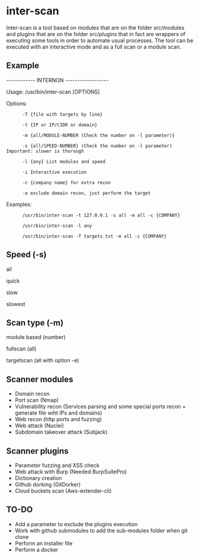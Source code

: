 # inter-scan
Inter-scan is a tool based on modules that are on the folder src/modules and plugins that are on the folder src/plugins that in fact are wrappers of executing some tools in order to automate usual processes.
The tool can be executed with an interactive mode and as a full scan or a module scan.

## Example 
------------   INTERNON   ------------------

Usage: /usr/bin/inter-scan [OPTIONS]

  Options:
  
          -T {file with targets by line}
          
          -t {IP or IP/CIDR or domain}
          
          -m {all/MODULE-NUMBER (Check the number on -l parameter)}
          
          -s {all/SPEED-NUMBER} (Check the number on -l parameter) Important: slower is thorough
          
          -l {any} List modules and speed
          
          -i Interactive execution
          
          -c {company name} for extra recon
          
          -e exclude domain recon, just perform the target
          
  Examples:
  
          /usr/bin/inter-scan -t 127.0.0.1 -s all -m all -c {COMPANY}
          
          /usr/bin/inter-scan -l any
          
          /usr/bin/inter-scan -T targets.txt -m all -c {COMPANY}
          
## Speed (-s)
all

quick

slow

slowest

## Scan type (-m)
module based (number)

fullscan (all)

targetscan (all with option -e)

## Scanner modules
- Domain recon
- Port scan (Nmap)
- Vulnerability recon (Services parsing and some special ports recon + generate file wiht IPs and domains)
- Web recon (http ports and fuzzing)
- Web attack (Nuclei)
- Subdomain takeover attack (Subjack)

## Scanner plugins
- Parameter fuzzing and XSS check
- Web attack with Burp (Needed BurpSuitePro)
- Dictionary creation
- Github dorking (GitDorker)
- Cloud buckets scan (Aws-extender-cli)

## TO-DO
- Add a parameter to exclude the plugins execution
- Work with github submodules to add the sub-modules folder when git clone
- Perform an installer file 
- Perform a docker


